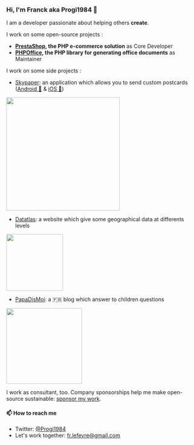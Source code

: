 ### Hi, I'm Franck aka Progi1984 👋

I am a developer passionate about helping others **create**.

I work on some open-source projects :
- **[PrestaShop](https://github.com/PrestaShop), the PHP e-commerce solution** as Core Developer
- **[PHPOffice](https://github.com/PhpOffice), the PHP library for generating office documents** as Maintainer

I work on some side projects :
- [Skypaper](https://skypaper.io): an application which allows you to send custom postcards ([Android 🤖](https://play.google.com/store/apps/details?id=io.skypaper.app&hl=en) & [iOS 🍏](https://apps.apple.com/gb/app/skypaper/id1345348816))

<a href="https://skypaper.io"><img src="https://www.skypaper.io/build/images/logo.svg" width=300 /></a>

- [Datatlas](https://datatlas.com): a website which give some geographical data at differents levels

<a href="https://datatlas.com"><img src="http://datatlas.com/images/favicon.png" width=150 /></a>

- [PapaDisMoi](https://papadismoi.fr): a 🇫🇷 blog which answer to children questions

<a href="https://papadismoi.fr"><img src="https://papadismoi.fr/img/logo_fb.png" width=200 /></a>

I work as consultant, too. Company sponsorships help me make open-source sustainable: [sponsor my work](https://github.com/sponsors/Progi1984).

<!--
I work on that through open-source projects, [consulting](https://lefevre.dev/), [conference talks](https://lefevre.dev/presentations/) and more. 
-->

#### 📫 How to reach me

- Twitter: [@Progi1984](https://twitter.com/Progi1984)
- Let's work together: [fr.lefevre@gmail.com](mailto:fr.lefevre@gmail.com)

<!--
**Progi1984/Progi1984** is a ✨ _special_ ✨ repository because its `README.md` (this file) appears on your GitHub profile.

Here are some ideas to get you started:

- 🔭 I’m currently working on ...
- 🌱 I’m currently learning ...
- 👯 I’m looking to collaborate on ...
- 🤔 I’m looking for help with ...
- 💬 Ask me about ...
- 📫 How to reach me: ...
- 😄 Pronouns: ...
- ⚡ Fun fact: ...
-->
